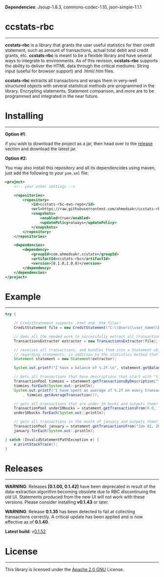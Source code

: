 **Dependencies**: Jsoup-1.8.3, commons-codec-1.10, json-simple-1.1.1

ccstats-rbc
=====
---

**ccstats-rbc** is a library that grants the user useful statistics for their credit statement,
such as amount of transactions, actual total debit and credit grants, etc. **ccstats-rbc** is meant to be a flexible library and have several ways to integrate to environments. As of this revision, **ccstats-rbc** supports the ability to deliver the HTML data through the critical mediums: String input (useful for browser support) and .html/.htm files.

**ccstats-rbc** extracts all transactions and wraps them in very-well structured objects with several statistical methods pre-programmed in the library. Encrypting statements, Statement comparison, and more are to be programmed and integrated in the near future.


Installing
=====
---

**Option #1**:

if you wish to download the project as a jar, then head over to the [release](https://github.com/ahmedsakr/ccstats-rbc/releases) section and download the latest jar.

**Option #2**:


You may also install this repository and all its dependencides using maven, just add the following to your `pom.xml` file:
```xml
<project>
    <!-- your other settings -->

    <repositories>
        <repository>
            <id>ccstats-rbc-mvn-repo</id>
            <url>https://raw.githubusercontent.com/ahmedsakr/ccstats-rbc/mvn-repo/</url>
            <snapshots>
                <enabled>true</enabled>
                <updatePolicy>always</updatePolicy>
            </snapshots>
        </repository>
    </repositories>

    <dependencies>
        <dependency>
            <groupId>com.ahmedsakr.ccstats</groupId>
            <artifactId>ccstats-rbc</artifactId>
            <version>[0.1.0,1.0.0)</version>
        </dependency>
    </dependencies>
</project>
```

Example
=====
---
```java
try {

    // CreditStatement supports .html and .htm files!
    CreditStatement file = new CreditStatement("C:\\Users\\user_name\\Desktop\\statement.htm");

    // does all the needed work to successfully extract all transactions so they are ready to be used.
    TransactionsExtractor extractor = new TransactionsExtractor(file);

    // receives all transactions, and bundles them into a Statement object that has specific methods
    // regarding statements, in addition to the statistics method that the statement class inherits from.
    Statement statement = new Statement(extractor);

    System.out.printf("I have a balance of %.2f.\n", statement.getBalance());

    // Gets all transactions that have descriptions that start with "tim hortons" and outputs them all!
    TransactionPool timmies = statement.getTransactionsByDescription("tim hortons", true);
    timmies.forEach(System.out::println);
    System.out.printf("I have spent an average of %.2f on every transaction at tim hortons!"
        , timmies.getAverageTransaction());

    // gets all transactions that are under 10 bucks and outputs them!
    TransactionPool under10bucks = statement.getTransactionsFrom(0.0, 10);
    under10bucks.forEach(System.out::println);

    // gets all transactions in the month of january and outputs them!
    TransactionPool january = statement.getTransactionsFrom("Jan 01, 2016", "Jan 31, 2016");
    january.forEach(System.out::println);

} catch (InvalidStatementPathException e) {
    e.printStackTrace();
}
```
Releases
=====
---

**WARNING**: Releases **[0.1.00, 0.1.42]** have been deprecated in result of the data-extraction algorithm becoming
obsolete due to RBC discontinuing the old UI. Statements produced from the new UI will not work with these versions.
Please consider installing **v0.1.43** or later.

**WARNING**: Release **0.1.35** has been detected to fail at collecting transactions correctly. A critical update
has been applied and is now effective as of **0.1.40**.

**Latest build**: v[0.1.52](https://github.com/ahmedsakr/ccstats-rbc/releases/tag/0.1.52)

License
====
---
This library is licensed under the [Apache 2.0 GNU](http://www.apache.org/licenses/LICENSE-2.0) License.